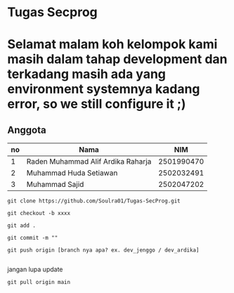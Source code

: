 # Tugas Secprog
# Selamat malam koh kelompok kami masih dalam tahap development dan terkadang masih ada yang environment systemnya kadang error, so we still configure it ;)
## Anggota
|no|Nama|NIM|
|--|----|---|
|1|Raden Muhammad Alif Ardika Raharja|2501990470|
|2|Muhammad Huda Setiawan|2502032491|
|3|Muhammad Sajid|2502047202|


```
git clone https://github.com/Soulra01/Tugas-SecProg.git

git checkout -b xxxx

git add .

git commit -m ""

git push origin [branch nya apa? ex. dev_jenggo / dev_ardika]


```

jangan lupa update
```
git pull origin main
```
